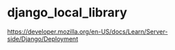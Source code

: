 # django_local_library
https://developer.mozilla.org/en-US/docs/Learn/Server-side/Django/Deployment

